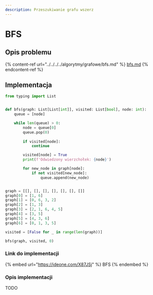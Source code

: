 ```yaml
---
description: Przeszukiwanie grafu wszerz
---
```


# BFS

## Opis problemu

{% content-ref url="../../../../algorytmy/grafowe/bfs.md" %}
[bfs.md](../../../../algorytmy/grafowe/bfs.md)
{% endcontent-ref %}

## Implementacja

```python
from typing import List


def bfs(graph: List[List[int]], visited: List[bool], node: int):
    queue = [node]

    while len(queue) > 0:
        node = queue[0]
        queue.pop(0)
        
        if visited[node]:
            continue

        visited[node] = True
        print(f'Odwiedzony wierzchołek: {node}')

        for new_node in graph[node]:
            if not visited[new_node]:
                queue.append(new_node)


graph = [[], [], [], [], [], [], []]
graph[0] = [1, 6]
graph[1] = [0, 6, 3, 2]
graph[2] = [1, 3]
graph[3] = [2, 1, 6, 4, 5]
graph[4] = [3, 5]
graph[5] = [4, 3, 6]
graph[6] = [0, 1, 3, 5]

visited = [False for _ in range(len(graph))]

bfs(graph, visited, 0)
```

### Link do implementacji

{% embed url="https://ideone.com/X87JSj" %}
BFS
{% endembed %}

### Opis implementacji

TODO
